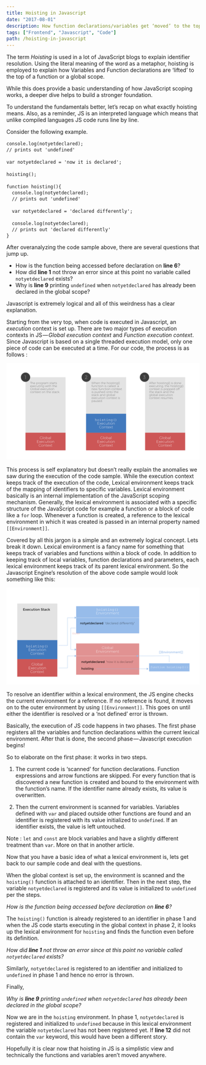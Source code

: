 ```yaml
---
title: Hoisting in Javascript
date: "2017-08-01"
description: How function declarations/variables get ‘moved’ to the top.
tags: ["Frontend", "Javascript", "Code"]
path: /hoisting-in-javascript
---
```


The term _Hoisting_ is used in a lot of JavaScript blogs to explain identifier
resolution. Using the literal meaning of the word as a metaphor, hoisting is
employed to explain how Variables and Function declarations are ‘lifted’ to the
top of a function or a global scope.

While this does provide a basic understanding of how JavaScript scoping works,
a deeper dive helps to build a stronger foundation.

To understand the fundamentals better, let’s recap on what exactly hoisting
means. Also, as a reminder, JS is an interpreted language which means that
unlike compiled languages JS code runs line by line.

Consider the following example.

```js{numberLines: true}
console.log(notyetdeclared);
// prints out 'undefined'

var notyetdeclared = 'now it is declared';

hoisting();

function hoisting(){
  console.log(notyetdeclared);
  // prints out 'undefined'

  var notyetdeclared = 'declared differently';

  console.log(notyetdeclared);
  // prints out 'declared differently'
}
```

After overanalyzing the code sample above, there are several questions that
jump up.

-   How is the function being accessed before declaration on **line 6**?
-   How did **line 1** not throw an error since at this point no variable called
    `notyetdeclared` exists?
-   Why is **line 9** printing `undefined` when `notyetdeclared` has already been
    declared in the global scope?

Javascript is extremely logical and all of this weirdness has a clear
explanation.

Starting from the very top, when code is executed in Javascript, an _execution_
context is set up. There are two major types of execution contexts in
JS — _Global execution context_ and _Function execution context_. Since
Javascript is based on a single threaded execution model, only one piece of
code can be executed at a time. For our code, the process is as follows :

![(Img 1). Execution stack for the above code snippet](../images/2017-08-01-hoisting-in-javascript/hoisting_execution_stack.png)

This process is self explanatory but doesn’t really explain the anomalies we
saw during the execution of the code sample. While the execution context keeps
track of the execution of the code, Lexical environment keeps track of the
mapping of identifiers to specific variables. Lexical environment basically is
an internal implementation of the JavaScript scoping mechanism. Generally, the
lexical environment is associated with a specific structure of the JavaScript
code for example a function or a block of code like a `for` loop. Whenever a
function is created, a reference to the lexical environment in which it was
created is passed in an internal property named `[[Environment]]`.

Covered by all this jargon is a simple and an extremely logical concept. Lets
break it down. Lexical environment is a fancy name for something that keeps
track of variables and functions within a block of code. In addition to keeping
track of local variables, function declarations and parameters, each lexical
environment keeps track of its parent lexical environment. So the Javascript
Engine’s resolution of the above code sample would look something like this:

![(Img 2). Execution stack in more detail](../images/2017-08-01-hoisting-in-javascript/hoisting_execution_stack_details.png)

To resolve an identifier within a lexical environment, the JS engine checks
the current environment for a reference. If no reference is found, it moves on
to the outer environment by using `[[Environment]]`. This goes on until either
the identifier is resolved or a ‘not defined’ error is thrown.

Basically, the execution of JS code happens in two phases. The first phase
registers all the variables and function declarations within the current
lexical environment. After that is done, the second phase — Javascript execution
begins!

So to elaborate on the first phase: it works in two steps.

1.  The current code is ‘scanned’ for function declarations. Function
    expressions and arrow functions are skipped. For every function that is
    discovered a new function is created and bound to the environment with the
    function’s name. If the identifier name already exists, its value is
    overwritten.

2.  Then the current environment is scanned for variables. Variables defined
    with `var` and placed outside other functions are found and an identifier is
    registered with its value initialized to `undefined`. If an identifier exists,
    the value is left untouched.

Note : `let` and `const` are block variables and have a slightly different
treatment than `var`. More on that in another article.

Now that you have a basic idea of what a lexical environment is, lets get back
to our sample code and deal with the questions.

When the global context is set up, the environment is scanned and the
`hoisting()` function is attached to an identifier. Then in the next step, the
variable `notyetdeclared` is registered and its value is initialized to
`undefined` per the steps.

_How is the function being accessed before declaration on **line 6**?_

The `hoisting()` function is already registered to an identifier in phase 1 and
when the JS code starts executing in the global context in phase 2, it looks up
the lexical environment for `hoisting` and finds the function even before its
definition.

_How did **line 1** not throw an error since at this point no variable
called `notyetdeclared` exists?_

Similarly, `notyetdeclared` is registered to an identifier and initialized to
`undefined` in phase 1 and hence no error is thrown.

Finally,

_Why is **line 9** printing `undefined` when `notyetdeclared` has already been
declared in the global scope?_

Now we are in the `hoisting` environment. In phase 1, `notyetdeclared` is
registered and initialized to `undefined` because in this lexical environment
the variable `notyetdeclared` has not been registered yet. If **line 12** did
not contain the `var` keyword, this would have been a different story.

Hopefully it is clear now that hoisting in JS is a simplistic view and
technically the functions and variables aren’t moved anywhere.
